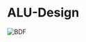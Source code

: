 # ALU-Design




![BDF](https://user-images.githubusercontent.com/19658328/139512024-767b2da4-d51d-49ed-8765-e6e6acfd207c.PNG)
